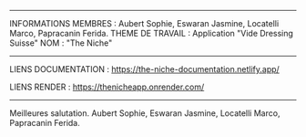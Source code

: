 
********************************************************************************
INFORMATIONS 
MEMBRES : Aubert Sophie, Eswaran Jasmine, Locatelli Marco, Papracanin Ferida.
THEME DE TRAVAIL : Application "Vide Dressing Suisse" 
NOM : "The Niche"
********************************************************************************

LIENS DOCUMENTATION : 
https://the-niche-documentation.netlify.app/

LIENS RENDER :
https://thenicheapp.onrender.com/

********************************************************************************

Meilleures salutation.
Aubert Sophie, Eswaran Jasmine, Locatelli Marco, Papracanin Ferida.

